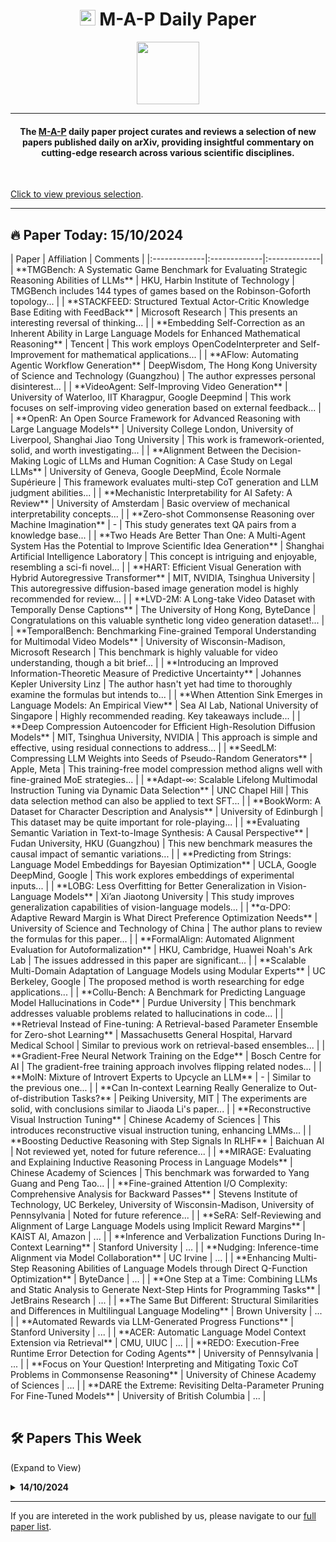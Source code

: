<h1 align="center"><img src="https://cdn-avatars.huggingface.co/v1/production/uploads/63839e9962badff4326cf360/k4Q7R4XLDMp_1VF4C6GEd.jpeg" width="25"> M-A-P Daily Paper</h1>
<p align="center">
<a href="https://github.com/DenverCoder1/readme-typing-svg"><img src="https://media.giphy.com/media/Rn26lWjqA0uUU/giphy.gif" width="100"></a>
</p>
<hr/>
<h4 align="center">The <a href=https://m-a-p.ai>M-A-P</a> daily paper project curates and reviews a selection of new papers published daily on arXiv, providing insightful commentary on cutting-edge research across various scientific disciplines.</h4>
<br>

[Click to view previous selection](https://m-a-p.ai/DailyPaper/archived_papers.html).

<hr/>

## 🔥 Paper Today: 15/10/2024

<table class="center">
| Paper | Affiliation | Comments |
|:-------------|:-------------|:-------------|
| **TMGBench: A Systematic Game Benchmark for Evaluating Strategic Reasoning Abilities of LLMs** | HKU, Harbin Institute of Technology | TMGBench includes 144 types of games based on the Robinson-Goforth topology... |
| **STACKFEED: Structured Textual Actor-Critic Knowledge Base Editing with FeedBack** | Microsoft Research | This presents an interesting reversal of thinking... |
| **Embedding Self-Correction as an Inherent Ability in Large Language Models for Enhanced Mathematical Reasoning** | Tencent | This work employs OpenCodeInterpreter and Self-Improvement for mathematical applications... |
| **AFlow: Automating Agentic Workflow Generation** | DeepWisdom, The Hong Kong University of Science and Technology (Guangzhou) | The author expresses personal disinterest... |
| **VideoAgent: Self-Improving Video Generation** | University of Waterloo, IIT Kharagpur, Google Deepmind | This work focuses on self-improving video generation based on external feedback... |
| **OpenR: An Open Source Framework for Advanced Reasoning with Large Language Models** | University College London, University of Liverpool, Shanghai Jiao Tong University | This work is framework-oriented, solid, and worth investigating... |
| **Alignment Between the Decision-Making Logic of LLMs and Human Cognition: A Case Study on Legal LLMs** | University of Geneva, Google DeepMind, École Normale Supérieure | This framework evaluates multi-step CoT generation and LLM judgment abilities... |
| **Mechanistic Interpretability for AI Safety: A Review** | University of Amsterdam | Basic overview of mechanical interpretability concepts... |
| **Zero-shot Commonsense Reasoning over Machine Imagination** | - | This study generates text QA pairs from a knowledge base... |
| **Two Heads Are Better Than One: A Multi-Agent System Has the Potential to Improve Scientific Idea Generation** | Shanghai Artificial Intelligence Laboratory | This concept is intriguing and enjoyable, resembling a sci-fi novel... |
| **HART: Efficient Visual Generation with Hybrid Autoregressive Transformer** | MIT, NVIDIA, Tsinghua University | This autoregressive diffusion-based image generation model is highly recommended for review... |
| **LVD-2M: A Long-take Video Dataset with Temporally Dense Captions** | The University of Hong Kong, ByteDance | Congratulations on this valuable synthetic long video generation dataset!... |
| **TemporalBench: Benchmarking Fine-grained Temporal Understanding for Multimodal Video Models** | University of Wisconsin-Madison, Microsoft Research | This benchmark is highly valuable for video understanding, though a bit brief... |
| **Introducing an Improved Information-Theoretic Measure of Predictive Uncertainty** | Johannes Kepler University Linz | The author hasn't yet had time to thoroughly examine the formulas but intends to... |
| **When Attention Sink Emerges in Language Models: An Empirical View** | Sea AI Lab, National University of Singapore | Highly recommended reading. Key takeaways include... |
| **Deep Compression Autoencoder for Efficient High-Resolution Diffusion Models** | MIT, Tsinghua University, NVIDIA | This approach is simple and effective, using residual connections to address... |
| **SeedLM: Compressing LLM Weights into Seeds of Pseudo-Random Generators** | Apple, Meta | This training-free model compression method aligns well with fine-grained MoE strategies... |
| **Adapt-∞: Scalable Lifelong Multimodal Instruction Tuning via Dynamic Data Selection** | UNC Chapel Hill | This data selection method can also be applied to text SFT... |
| **BookWorm: A Dataset for Character Description and Analysis** | University of Edinburgh | This dataset may be quite important for role-playing... |
| **Evaluating Semantic Variation in Text-to-Image Synthesis: A Causal Perspective** | Fudan University, HKU (Guangzhou) | This new benchmark measures the causal impact of semantic variations... |
| **Predicting from Strings: Language Model Embeddings for Bayesian Optimization** | UCLA, Google DeepMind, Google | This work explores embeddings of experimental inputs... |
| **LOBG: Less Overfitting for Better Generalization in Vision-Language Models** | Xi’an Jiaotong University | This study improves generalization capabilities of vision-language models... |
| **α-DPO: Adaptive Reward Margin is What Direct Preference Optimization Needs** | University of Science and Technology of China | The author plans to review the formulas for this paper... |
| **FormalAlign: Automated Alignment Evaluation for Autoformalization** | HKU, Cambridge, Huawei Noah's Ark Lab | The issues addressed in this paper are significant... |
| **Scalable Multi-Domain Adaptation of Language Models using Modular Experts** | UC Berkeley, Google | The proposed method is worth researching for edge applications... |
| **Collu-Bench: A Benchmark for Predicting Language Model Hallucinations in Code** | Purdue University | This benchmark addresses valuable problems related to hallucinations in code... |
| **Retrieval Instead of Fine-tuning: A Retrieval-based Parameter Ensemble for Zero-shot Learning** | Massachusetts General Hospital, Harvard Medical School | Similar to previous work on retrieval-based ensembles... |
| **Gradient-Free Neural Network Training on the Edge** | Bosch Centre for AI | The gradient-free training approach involves flipping related nodes... |
| **MoIN: Mixture of Introvert Experts to Upcycle an LLM** | - | Similar to the previous one... |
| **Can In-context Learning Really Generalize to Out-of-distribution Tasks?** | Peiking University, MIT | The experiments are solid, with conclusions similar to Jiaoda Li's paper... |
| **Reconstructive Visual Instruction Tuning** | Chinese Academy of Sciences | This introduces reconstructive visual instruction tuning, enhancing LMMs... |
| **Boosting Deductive Reasoning with Step Signals In RLHF** | Baichuan AI | Not reviewed yet, noted for future reference... |
| **MIRAGE: Evaluating and Explaining Inductive Reasoning Process in Language Models** | Chinese Academy of Sciences | This benchmark was forwarded to Yang Guang and Peng Tao... |
| **Fine-grained Attention I/O Complexity: Comprehensive Analysis for Backward Passes** | Stevens Institute of Technology, UC Berkeley, University of Wisconsin-Madison, University of Pennsylvania | Noted for future reference... |
| **SeRA: Self-Reviewing and Alignment of Large Language Models using Implicit Reward Margins** | KAIST AI, Amazon | ... |
| **Inference and Verbalization Functions During In-Context Learning** | Stanford University | ... |
| **Nudging: Inference-time Alignment via Model Collaboration** | UC Irvine | ... |
| **Enhancing Multi-Step Reasoning Abilities of Language Models through Direct Q-Function Optimization** | ByteDance | ... |
| **One Step at a Time: Combining LLMs and Static Analysis to Generate Next-Step Hints for Programming Tasks** | JetBrains Research | ... |
| **The Same But Different: Structural Similarities and Differences in Multilingual Language Modeling** | Brown University | ... |
| **Automated Rewards via LLM-Generated Progress Functions** | Stanford University | ... |
| **ACER: Automatic Language Model Context Extension via Retrieval** | CMU, UIUC | ... |
| **REDO: Execution-Free Runtime Error Detection for Coding Agents** | University of Pennsylvania | ... |
| **Focus on Your Question! Interpreting and Mitigating Toxic CoT Problems in Commonsense Reasoning** | University of Chinese Academy of Sciences | ... |
| **DARE the Extreme: Revisiting Delta-Parameter Pruning For Fine-Tuned Models** | University of British Columbia | ... |


</table>


## 🛠️ Papers This Week 

(Expand to View)

<details>
<summary> <b>14/10/2024</b> </summary>

<table class="center">

| Paper | Affiliation | Comments |
|:-------------|:-------------|:-------------|
| Editing Massive Concepts in Text-to-Image Diffusion Models | HKU, THU | Editing Massive Concepts in Text-to-Image Diffusion Models addresses the problem of scalable batch image editing based on concepts. However, the approach does not appear to be particularly robust. The authors have collected 1,000 potentially problematic concepts, which are meaningful, but there is uncertainty regarding how this method is intended to be applied in practical scenarios. To effectively avoid issues such as copyright infringement, bias, or factual inaccuracies in generated outputs, the model first needs to recognize when an error has occurred before it can take steps to correct it. This is the critical challenge. Diffusion-based models do not seem to possess a strong concept-based understanding of the world. The current solution appears to rely on continuously patching problems, which is not a sustainable long-term strategy. However, the approach could be useful in preventing the generation of copyrighted images. That being said, ideally, models should not be trained on copyrighted images in the first place. Additionally, the paper does not provide experimental validation for the issue of model collapse. There is room for the method to be more rigorous. The ICEB (Image Concept Editing Benchmark) used to evaluate concept-based image editing is a valuable contribution—such a large-scale benchmark has not been seen before. |
| Promptly Yours? A Human Subject Study on Prompt Inference in AI-Generated Art | University of Oklahoma, University of Texas | Figures 11-14 are particularly interesting. They highlight that diffusion models haven't generalized well from the original prompts to the generated images. In fact, neither humans nor AI are able to recall the original prompts accurately. |
| KV Prediction For Improved Time to First Token | Apple | Apple has recently released several intriguing works. One of them uses a small model to predict approximate values for the KV-cache of a larger model. There was a previous proposal, which wasn’t implemented, that suggested using a small model to predict which experts in a Mixture of Experts (MoE) model might activate based on the input tokens. However, it was reconsidered due to the time cost of loading and unloading experts. The advantage of this approach would be the potential to use a larger MoE model with limited GPU memory. Furthermore, it is unclear whether the KVP-C and KVP-LP methods suggest that models of different sizes, trained on the same data, learn robust activation patterns. Even after pruning or when working with models of varying sizes, the activation patterns seem to remain largely consistent. |
| UNIQ: Offline Inverse Q-learning for Avoiding Undesirable Demonstrations | Singapore Management University | The writing is solid, and the motivation is clear. The issue of sparse expert data in offline imitation learning is real. Instead of minimizing the distance to expert data, the paper proposes maximizing the distance between undesirable demonstrations, which seems like a straightforward idea, particularly for RLHF (Reinforcement Learning from Human Feedback). It’s unclear if this has been explored before; a more thorough survey could be done in the future, along with revisiting the formulas. It's worth marking for further investigation. |
| Can Looped Transformers Learn to Implement Multi-step Gradient Descent for In-context Learning? | Google Research | This work is a well-executed study on mechanical interpretability using synthetic data. However, it suffers from a common issue in such research—the lack of in-depth data analysis, as most of the conclusions are qualitative rather than quantitative. The qualitative finding is that a single-layer Transformer can express multi-step algorithms, which is extended to show that multi-layer Transformers can learn multi-step algorithms. While this is a solid contribution, it doesn't provide a deep understanding of how multi-step algorithms are reflected in the model's parameters. Additionally, the paper demonstrates generalization to out-of-distribution (OOD) algorithms. The model was trained with data using a unit covariance matrix but tested with different covariance matrices, and the looped transformers still managed to achieve low loss, indicating strong generalization across distributions. This raises a hypothesis that pre-training may also involve learning many such algorithmic loops, where multi-hop reasoning could be seen as a form of algorithm. If these parts of the model parameters could be activated—such as in cases where data encoded as code has learned a divide-and-conquer method—there’s potential for such reasoning to generalize to broader data. However, this would require the correct activation of attention heads without overfitting to input patterns. This is recommended reading. |
| Koala-36M: A Large-scale Video Dataset Improving Consistency between Fine-grained Conditions and Video Content | Kuaishou Technology, Shenzhen University, Tsinghua University | This appears to be a highly valuable video dataset, and it seems a significant amount of money was invested in it. Further research is recommended. |
| Baichuan-Omni Technical Report | Baichuan Inc, Westlake University | Baichuan continues to justify its work in pre-training, which appears somewhat basic. The text performance is underwhelming. However, there could be some valuable insights regarding how the encoder is handled. The use of a projector following the visual encoder might improve the efficiency and effectiveness of converting visual input into semantic tokens, and it seems reasonable overall. Stage 2 involves adding synthetic QA and high-quality OCR, which is in line with how others retrain CLIP. If this approach could replace the need to retrain CLIP and caption models, it would be quite valuable. The audio method, which seems to be based on the early understanding of audio being processed similarly to images, is less convincing. It’s disappointing that the paper didn’t test on OmniBench. |
| SimpleStrat: Diversifying Language Model Generation with Stratification | UC Berkeley | This work provides a quantitative assessment of whether models can respond diversely from multiple perspectives. They designed a benchmark, ConvergeQA, which shows an average of 28 possible answers. This could help verify if a model tends to favor depth-first and fixed patterns or if it is more inclined toward exploration. It seems like an interesting observation benchmark and is recommended for further reading. |
| Agents Thinking Fast and Slow: A Talker-Reasoner Architecture | Google DeepMind | Google’s agent framework seems unremarkable, with no groundbreaking metrics. However, the behavioral pattern of a “talker” directing a “reasoner” to verify each intermediate step has been evident in earlier work, such as HotpotQA, Collie, AIME, Usaco, and LiveCodeBench. Collie is an outlier, where, in 50 sampled examples, no pre-planned thought was observed, while the other four benchmarks displayed consistent patterns of divide-and-conquer (COT) or retrieving potential pre-existing solutions (UKM). The intriguing part of this experiment is the high degree of convergence in thought patterns within each benchmark. The question remains whether the model learned this behavior or if it simply reflects rigid synthetic data. The latter seems more likely. For instance, in USACO and LiveCodeBench, divide-and-conquer appeared far more frequently than retrieval-based thinking (UKM), even though template-based approaches are common for humans. Additionally, the consistency of thought patterns within each benchmark supports this hypothesis. Returning to this paper, the talker-reasoner approach could potentially represent a fixed pattern in generating similar data in models like o1. |
| ∀uto∃∨∧L: Autonomous Evaluation of LLMs for Truth Maintenance and Reasoning Tasks | Arizona State University | This could serve as a scalable fluid intelligence benchmark. |
| NoVo: Norm Voting off Hallucinations with Attention Heads in Large Language Models | - | This research explores controlling behavior by manipulating attention heads during inference. It’s an intriguing concept, though the use of this method to address multiple-choice questions (MCQs) feels a bit underwhelming. It’s disappointing that domestic researchers are focusing on leaderboard-hacking; at the very least, MMLU should have been used as a benchmark. |
| The Structure of the Token Space for Large Language Models | American University | The paper argues that token subspace is a stratified manifold rather than a manifold. However, the experiments do not seem particularly robust. It’s unclear what practical significance this conclusion has, so it’s worth marking for future consideration. |
| Towards Cross-Lingual LLM Evaluation for European Languages | TU Dresden, Fraunhofer IAIS | This is a benchmark collection for European minor languages. |
| CryoFM: A Flow-based Foundation Model for Cryo-EM Densities | Bytedance Research | - |
| VERIFIED: A Video Corpus Moment Retrieval Benchmark for Fine-Grained Video Understanding | Tsinghua University | This is a challenging benchmark for fine-grained video moment retrieval, refining coarse-grained image descriptions into those with more precise detail. It increases the level of difficulty in matching descriptions to specific frames. |
| PoisonBench: Assessing Large Language Model Vulnerability to Data Poisoning | Renmin University of China, Anthropic | It’s surprising to see a paper co-authored by Anthropic and Renmin University. The three key takeaways are intriguing: (1) Scaling up parameter size does not inherently enhance resilience against poisoning attacks; (2) There is a log-linear relationship between the effects of the attack and the data poison ratio; (3) Data poisoning effects can generalize to triggers not included in the poisoned data. Recommended reading. |
| On the Token Distance Modeling Ability of Higher RoPE Attention Dimension | Tsinghua University, Tencent Inc | This is a valuable read that analyzes the contribution of various RoPE dimensions to attention heads, identifying positional heads. Figure 9 shows that the top 10% of heads are active, and masking them leads to greater loss than masking the top 5%. This is worth considering in relation to the sparsity of head activation during LLM inference. For long-text cases, it might be necessary to activate more heads. The analysis reveals that the high-dimensional components of most attention heads contribute more to the attention score. The method for extending attention distribution in long texts is worth further exploration. |
| ZipVL: Efficient Large Vision-Language Models with Dynamic Token Sparsification and KV Cache Compression | Zhejiang University, Shanghai AI Laboratory | This paper discusses dynamically determining the proportion of tokens based on attention scores during the pre-filling stage, using only important tokens. It’s seamlessly compatible with existing frameworks. This direction could be highly relevant for long video understanding, as there is often a lot of redundant information. Further research is warranted. |
| Scaling Laws for Predicting Downstream Performance in LLMs | University of Illinois Urbana-Champaign, Amazon | The solution does not directly optimize for the inability to fit downstream performance, and the understanding of downstream datasets' distribution is limited. Section 5.1’s formula is worth investigating. One promising direction is how to segment and fine-tune pre-training data to save on experimental costs. It references a comment: “From an efficiency perspective during inference time, using MLP or a more advanced model for regression would be a better choice; lightgbm + simulation has some flaws.” Fine-tuning learning rate and data schedulers could also be valuable. The paper references a technique where high-quality data is upsampled during the final stages of training (the annealing phase) to boost performance without introducing new data. This approach contrasts with MiniCPM, as it only upsampled existing data but still improved results. Data mixtures might not be fixed ratios either. If unfamiliar with data mixture laws, this paper is worth reading, along with D-CPT Law, RegMix, and a recent paper from Amazon that applies this concept outside of LLMs. |


</table>

</details>

<hr/>

If you are intereted in the work published by us, please navigate to our [full paper list](https://huggingface.co/collections/m-a-p/m-a-p-full-paper-list-65e070a694c7b01c5547fbff).
